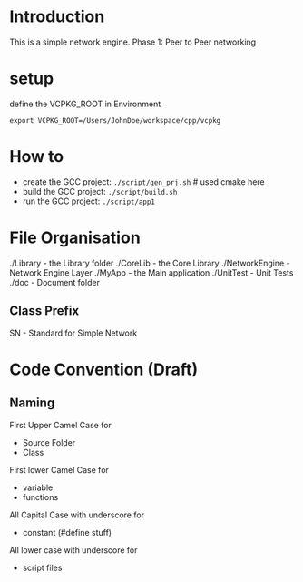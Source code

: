# Introduction 

This is a simple network engine.
Phase 1: Peer to Peer networking 

# setup 
define the VCPKG_ROOT in Environment 
```
export VCPKG_ROOT=/Users/JohnDoe/workspace/cpp/vcpkg
```

# How to 
- create the GCC project: `./script/gen_prj.sh`  # used cmake here
- build the GCC project: `./script/build.sh` 
- run the GCC project: `./script/app1`

# File Organisation 
./Library       - the Library folder
    ./CoreLib           - the Core Library 
    ./NetworkEngine     - Network Engine Layer
./MyApp         - the Main application
./UnitTest      - Unit Tests 
./doc           - Document folder 

## Class Prefix 
SN - Standard for Simple Network 


# Code Convention (Draft)
## Naming 
First Upper Camel Case for 
- Source Folder
- Class

First lower Camel Case for 
- variable 
- functions 

All Capital Case with underscore for 
- constant (#define stuff)

All lower case with underscore for 
- script files


